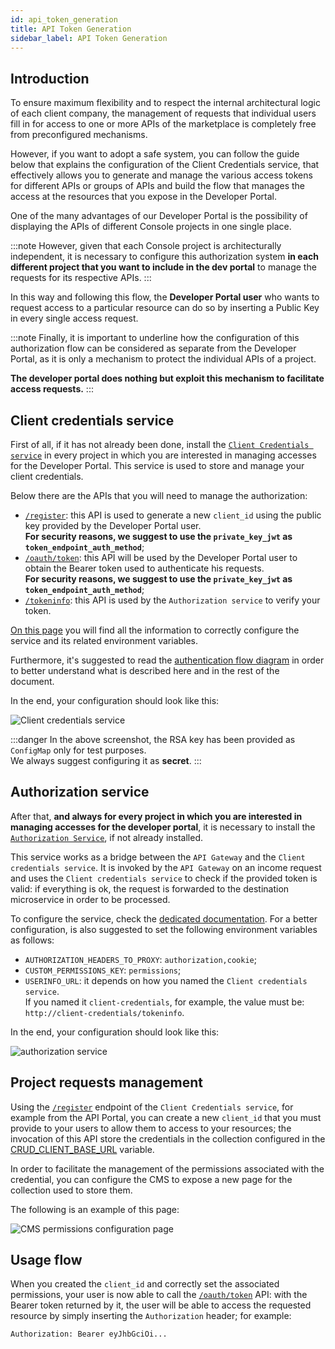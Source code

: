 ```yaml
---
id: api_token_generation
title: API Token Generation
sidebar_label: API Token Generation
---
```

## Introduction

To ensure maximum flexibility and to respect the internal architectural logic of each client company, the management of requests that individual users fill in for access to one or more APIs of the marketplace is completely free from preconfigured mechanisms.

However, if you want to adopt a safe system, you can follow the guide below that explains the configuration of the Client Credentials service, that effectively allows you to generate and manage the various access tokens for different APIs or groups of APIs and build the flow that manages the access at the resources that you expose in the Developer Portal.

One of the many advantages of our Developer Portal is the possibility of displaying the APIs of different Console projects in one single place.

:::note
However, given that each Console project is architecturally independent, it is necessary to configure this authorization system **in each different project that you want to include in the dev portal** to manage the requests for its respective APIs.
:::

In this way and following this flow, the **Developer Portal user** who wants to request access to a particular resource can do so by inserting a Public Key in every single access request.

:::note
Finally, it is important to underline how the configuration of this authorization flow can be considered as separate from the Developer Portal, as it is only a mechanism to protect the individual APIs of a project.

**The developer portal does nothing but exploit this mechanism to facilitate access requests.**
:::


## Client credentials service

First of all, if it has not already been done, install the [`Client Credentials service`](../runtime_suite/client-credentials/usage) in every project in which you are interested in managing accesses for the Developer Portal. 
This service is used to store and manage your client credentials.

Below there are the APIs that you will need to manage the authorization:
- [`/register`](../runtime_suite/client-credentials/usage#post-register): this API is used to generate a new `client_id` using the public key provided by the Developer Portal user.  
**For security reasons, we suggest to use the `private_key_jwt` as `token_endpoint_auth_method`**;
- [`/oauth/token`](../runtime_suite/client-credentials/usage#post-oauthtoken): this API will be used by the Developer Portal user to obtain the Bearer token used to authenticate his requests.  
**For security reasons, we suggest to use the `private_key_jwt` as `token_endpoint_auth_method`**;
- [`/tokeninfo`](../runtime_suite/client-credentials/usage#get-tokeninfo): this API is used by the `Authorization service` to verify your token.

[On this page](../runtime_suite/client-credentials/configuration) you will find all the information to correctly configure the service and its related environment variables.

Furthermore, it's suggested to read the [authentication flow diagram](../runtime_suite/client-credentials/usage#supported-authentication-flow) in order to better understand what is described here and in the rest of the document.

In the end, your configuration should look like this:

![Client credentials service](./img/client_credentials_configuration.png)

:::danger
In the above screenshot, the RSA key has been provided as `ConfigMap` only for test purposes.  
We always suggest configuring it as **secret**.
:::

## Authorization service

After that, **and always for every project in which you are interested in managing accesses for the developer portal**, it is necessary to install the [`Authorization Service`](../runtime_suite/authorization-service/overview), if not already installed. 

This service works as a bridge between the `API Gateway` and the `Client credentials service`. It is invoked by the `API Gateway` on an income request and uses the `Client credentials service` to check if the provided token is valid: if everything is ok, the request is forwarded to the destination microservice in order to be processed.

To configure the service, check the [dedicated documentation](../runtime_suite/authorization-service/configuration).
For a better configuration, is also suggested to set the following environment variables as follows:
- `AUTHORIZATION_HEADERS_TO_PROXY`: `authorization,cookie`;
- `CUSTOM_PERMISSIONS_KEY`: `permissions`;
- `USERINFO_URL`: it depends on how you named the `Client credentials service`.  
If you named it `client-credentials`, for example, the value must be: `http://client-credentials/tokeninfo`.

In the end, your configuration should look like this:

![authorization service](./img/auth_service_config.png)

## Project requests management

Using the [`/register`](../runtime_suite/client-credentials/usage#post-register) endpoint of the `Client Credentials service`, for example from the API Portal, you can create a new `client_id` that you must provide to your users to allow them to access to your resources;
the invocation of this API store the credentials in the collection configured in the [CRUD_CLIENT_BASE_URL](../runtime_suite/client-credentials/configuration#environment-variables) variable.

In order to facilitate the management of the permissions associated with the credential, you can configure the CMS to expose a new page for the collection used to store them.

The following is an example of this page:

![CMS permissions configuration page](./img/cms_configuration_page.png)

## Usage flow

When you created the `client_id` and correctly set the associated permissions, your user is now able to call the [`/oauth/token`](../runtime_suite/client-credentials/usage#post-oauthtoken) API:
with the Bearer token returned by it, the user will be able to access the requested resource by simply inserting the `Authorization` header; for example:

`Authorization: Bearer eyJhbGciOi...`
